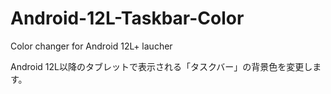# Android-12L-Taskbar-Color
Color changer for Android 12L+ laucher

Android 12L以降のタブレットで表示される「タスクバー」の背景色を変更します。

